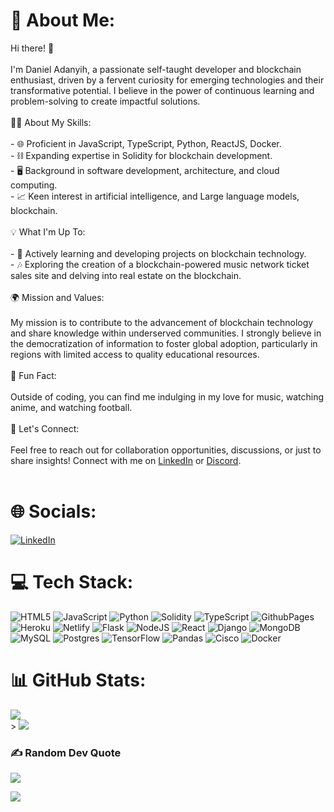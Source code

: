 # 💫 About Me:
Hi there! 👋<br><br>I'm Daniel Adanyih, a passionate self-taught developer and blockchain enthusiast, driven by a fervent curiosity for emerging technologies and their transformative potential. I believe in the power of continuous learning and problem-solving to create impactful solutions.<br><br> 👨‍💻 About My Skills:<br><br>- 🌐 Proficient in JavaScript, TypeScript, Python, ReactJS, Docker.<br>- ⛓️ Expanding expertise in Solidity for blockchain development.<br>- 🖥️ Background in software development, architecture, and cloud computing.<br>- 📈 Keen interest in artificial intelligence, and Large language models, blockchain.<br><br> 💡 What I'm Up To:<br><br>- 🚀 Actively learning and developing projects on blockchain technology.<br>- 🎶 Exploring the creation of a blockchain-powered music network ticket sales site and delving into real estate on the blockchain.<br><br> 🌍 Mission and Values:<br><br>My mission is to contribute to the advancement of blockchain technology and share knowledge within underserved communities. I strongly believe in the democratization of information to foster global adoption, particularly in regions with limited access to quality educational resources.<br><br> 🌟 Fun Fact:<br><br>Outside of coding, you can find me indulging in my love for music, watching anime, and watching football.<br><br> 🤝 Let's Connect:<br><br>Feel free to reach out for collaboration opportunities, discussions, or just to share insights! Connect with me on [LinkedIn](www.linkedin.com/in/aondorkadan) or [Discord](aonplvgd).<br><br>


# 🌐 Socials:
[![LinkedIn](https://img.shields.io/badge/LinkedIn-%230077B5.svg?logo=linkedin&logoColor=white)](https://linkedin.com/in/www.linkedin.com/in/aondorkadan) 

# 💻 Tech Stack:
![HTML5](https://img.shields.io/badge/html5-%23E34F26.svg?style=for-the-badge&logo=html5&logoColor=white) ![JavaScript](https://img.shields.io/badge/javascript-%23323330.svg?style=for-the-badge&logo=javascript&logoColor=%23F7DF1E) ![Python](https://img.shields.io/badge/python-3670A0?style=for-the-badge&logo=python&logoColor=ffdd54) ![Solidity](https://img.shields.io/badge/Solidity-%23363636.svg?style=for-the-badge&logo=solidity&logoColor=white) ![TypeScript](https://img.shields.io/badge/typescript-%23007ACC.svg?style=for-the-badge&logo=typescript&logoColor=white) ![GithubPages](https://img.shields.io/badge/github%20pages-121013?style=for-the-badge&logo=github&logoColor=white) ![Heroku](https://img.shields.io/badge/heroku-%23430098.svg?style=for-the-badge&logo=heroku&logoColor=white) ![Netlify](https://img.shields.io/badge/netlify-%23000000.svg?style=for-the-badge&logo=netlify&logoColor=#00C7B7) ![Flask](https://img.shields.io/badge/flask-%23000.svg?style=for-the-badge&logo=flask&logoColor=white) ![NodeJS](https://img.shields.io/badge/node.js-6DA55F?style=for-the-badge&logo=node.js&logoColor=white) ![React](https://img.shields.io/badge/react-%2320232a.svg?style=for-the-badge&logo=react&logoColor=%2361DAFB) ![Django](https://img.shields.io/badge/django-%23092E20.svg?style=for-the-badge&logo=django&logoColor=white) ![MongoDB](https://img.shields.io/badge/MongoDB-%234ea94b.svg?style=for-the-badge&logo=mongodb&logoColor=white) ![MySQL](https://img.shields.io/badge/mysql-%2300000f.svg?style=for-the-badge&logo=mysql&logoColor=white) ![Postgres](https://img.shields.io/badge/postgres-%23316192.svg?style=for-the-badge&logo=postgresql&logoColor=white) ![TensorFlow](https://img.shields.io/badge/TensorFlow-%23FF6F00.svg?style=for-the-badge&logo=TensorFlow&logoColor=white) ![Pandas](https://img.shields.io/badge/pandas-%23150458.svg?style=for-the-badge&logo=pandas&logoColor=white) ![Cisco](https://img.shields.io/badge/cisco-%23049fd9.svg?style=for-the-badge&logo=cisco&logoColor=black) ![Docker](https://img.shields.io/badge/docker-%230db7ed.svg?style=for-the-badge&logo=docker&logoColor=white)
# 📊 GitHub Stats:
![](https://github-readme-stats.vercel.app/api?username=aoncoded14&theme=dark&hide_border=false&include_all_commits=true&count_private=false)<br/>>
![](https://github-readme-stats.vercel.app/api/top-langs/?username=aoncoded14&theme=dark&hide_border=false&include_all_commits=true&count_private=false&layout=compact)

### ✍️ Random Dev Quote
![](https://quotes-github-readme.vercel.app/api?type=horizontal&theme=merko)


[![](https://visitcount.itsvg.in/api?id=aoncoded14&icon=0&color=0)](https://visitcount.itsvg.in)

<!-- Proudly created with GPRM ( https://gprm.itsvg.in ) -->

